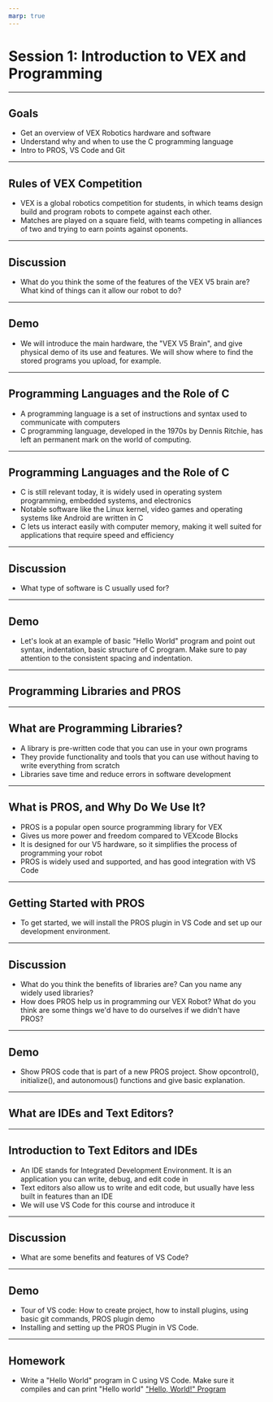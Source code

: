 ```yaml
---
marp: true
---
```


# **Session 1: Introduction to VEX and Programming**

---

## Goals

* Get an overview of VEX Robotics hardware and software
* Understand why and when to use the C programming language
* Intro to PROS, VS Code and Git

---

## Rules of VEX Competition

<!-- Notes: Give overview of the VEX Robotics competition, including its rules, format, and what you will learn. -->
<!-- Notes: Present key components and hardware such as the VEX V5 Brain. I will present the V5 hardware in person and demo it. -->
<!-- Notes: We can provide short video of past VEX competitions in action. -->
* VEX is a global robotics competition for students, in which teams design build and program robots to compete against each other.
* Matches are played on a square field, with teams competing in alliances of two and trying to earn points against oponents.

---

## Discussion

<!-- Notes: Load and run our C programs, directly controls the hardware such as motors and gears, etc. -->
* What do you think the some of the features of the VEX V5 brain are? What kind of things can it allow our robot to do?

---

## Demo

* We will introduce the main hardware, the "VEX V5 Brain", and give physical demo of its use and features. We will show where to find the stored programs you upload, for example.

---

## Programming Languages and the Role of C

<!-- Notes: Introduction to the concept of programming languages. What is programming language, why is it used, history of programming. -->
* A programming language is a set of instructions and syntax used to communicate with computers
* C programming language, developed in the 1970s by Dennis Ritchie, has left an permanent mark on the world of computing.
<!-- Illustration: 

Programmer next to a VEX robot arm with a idea bubble that has simplified coding logic to control arm. For example, 

if object_detected then
    move_arm_to(object_position)
    close_claw()
-->

---

## Programming Languages and the Role of C

<!-- Notes: Briefly discuss how C is close to the hardware, and can interact with memory manually, whereas other languages do not give as much access -->
* C is still relevant today, it is widely used in operating system programming, embedded systems, and electronics
* Notable software like the Linux kernel, video games and operating systems like Android are written in C
* C lets us interact easily with computer memory, making it well suited for applications that require speed and efficiency
<!-- Illustration: 

Embedded device and code snippet that controls it. Example: smart light bulb

A kid sitting at their desk with a microcontroller such as a raspberry pi that has wires connected to a computer and a smart bulb. The computer screen shows code that will control the bulb, for example:

if motion_detected() and time is between 6 PM and 6 AM then:
    turn_on(light_bulb)
-->
---

## Discussion

* What type of software is C usually used for?

---

## Demo

<!-- Notes: Ensure that students understand basic concepts below and can write the hello world program by themselves from scratch before moving on to more advanced concepts -->
* Let's look at an example of basic "Hello World" program and point out syntax, indentation, basic structure of C program. Make sure to pay attention to the consistent spacing and indentation.

---

## Programming Libraries and PROS

---

## What are Programming Libraries?

* A library is pre-written code that you can use in your own programs
* They provide functionality and tools that you can use without having to write everything from scratch
* Libraries save time and reduce errors in software development

--- 

## What is PROS, and Why Do We Use It?

* PROS is a popular open source programming library for VEX
* Gives us more power and freedom compared to VEXcode Blocks
* It is designed for our V5 hardware, so it simplifies the process of programming your robot
* PROS is widely used and supported, and has good integration with VS Code

---

## Getting Started with PROS

* To get started, we will install the PROS plugin in VS Code and set up our development environment.

---

## Discussion

<!-- Notes: A few things we'd have to do without PROS: 
- Direct Hardware Communication: Manually manage protocols for motors, sensors, and V5 brain.
- Sensor Data Processing: Calibrate and interpret raw sensor data
- Must create basic functions like angle calculations yourself
- Develop your own way to debug code, manually manage memory processing, etc.
-->
* What do you think the benefits of libraries are? Can you name any widely used libraries?
* How does PROS help us in programming our VEX Robot? What do you think are some things we'd have to do ourselves if we didn't have PROS?

---

## Demo

* Show PROS code that is part of a new PROS project. Show opcontrol(), initialize(), and autonomous() functions and give basic explanation.

---

## What are IDEs and Text Editors?

---

## Introduction to Text Editors and IDEs

* An IDE stands for Integrated Development Environment. It is an application you can write, debug, and edit code in
* Text editors also allow us to write and edit code, but usually have less built in features than an IDE
* We will use VS Code for this course and introduce it

--- 

## Discussion

<!-- Illustration: 

Resolving merge conflict using git version control. A split computer screen that displays two versions of code side by side in VS Code. Right and left screens should have the same function, but slight difference which indicates a version conflict.

Code on left:

void opcontrol() {
   move_forward(maximum speed) 
}

Code on right:

void opcontrol() {
    move_forward(half speed)
}
-->
* What are some benefits and features of VS Code?

---

## Demo

* Tour of VS code: How to create project, how to install plugins, using basic git commands, PROS plugin demo
* Installing and setting up the PROS Plugin in VS Code.

---

## Homework

<!--Illustration idea: 

Show output of "Hello World" program on VS Code terminal of a computer screen:
-->
* Write a "Hello World" program in C using VS Code. Make sure it compiles and can print "Hello world"
["Hello, World!" Program](https://en.wikipedia.org/wiki/%22Hello,_World!%22_program)
